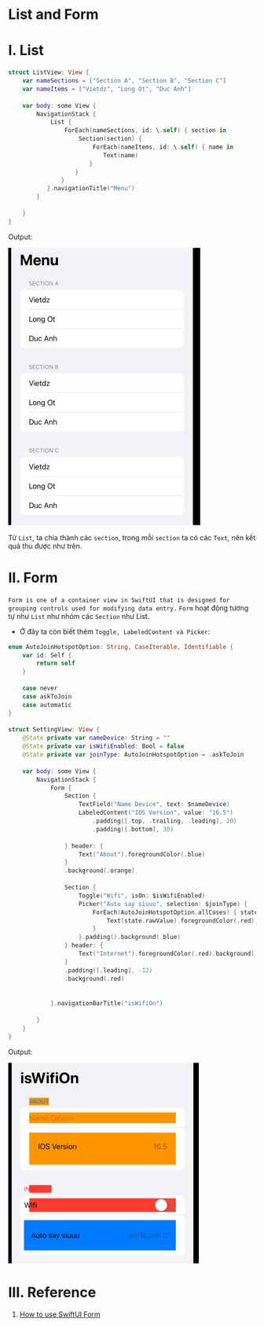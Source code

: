 # List and Form

# I. List

```swift
struct ListView: View {
    var nameSections = ["Section A", "Section B", "Section C"]
    var nameItems = ["Vietdz", "Long Ot", "Duc Anh"]
    
    var body: some View {
        NavigationStack {
            List {
                ForEach(nameSections, id: \.self) { section in
                    Section(section) {
                        ForEach(nameItems, id: \.self) { name in
                           Text(name)
                       }
                   }
               }
           }.navigationTitle("Menu")
        }

    }
}
```

Output:

![](images/list.png)

Từ `List`, ta chia thành các `section`, trong mỗi `section` ta có các `Text`, nên kết quả thu được như trên.

# II. Form

`Form is one of a container view in SwiftUI that is designed for grouping controls used for modifying data entry.` `Form` hoạt động tương tự như `List` như nhóm các `Section` như List.

- Ở đây ta còn biết thêm `Toggle, LabeledContent và Picker`:

```swift
enum AutoJoinHotspotOption: String, CaseIterable, Identifiable {
    var id: Self {
        return self
    }
    
    case never
    case askToJoin
    case automatic
}

struct SettingView: View {
    @State private var nameDevice: String = ""
    @State private var isWifiEnabled: Bool = false
    @State private var joinType: AutoJoinHotspotOption = .askToJoin
    
    var body: some View {
        NavigationStack {
            Form {
                Section {
                    TextField("Name Device", text: $nameDevice)
                    LabeledContent("IOS Version", value: "16.5")
                        .padding([.top, .trailing, .leading], 20)
                        .padding([.bottom], 30)
                    
                } header: {
                    Text("About").foregroundColor(.blue)
                }
                .background(.orange)
                
                Section {
                    Toggle("Wifi", isOn: $isWifiEnabled)
                    Picker("Auto say siuuu", selection: $joinType) {
                        ForEach(AutoJoinHotspotOption.allCases) { state in
                            Text(state.rawValue).foregroundColor(.red).background(.blue)
                        }
                    }.padding().background(.blue)
                } header: {
                    Text("Internet").foregroundColor(.red).background(.clear)
                }
                .padding([.leading], -12)
                .background(.red)
                

            }.navigationBarTitle("isWifiOn")
            
        }
    }
}
```

Output:

![](images/form.png)

# III. Reference

1. [How to use SwiftUI Form](https://sarunw.com/posts/swiftui-form/)